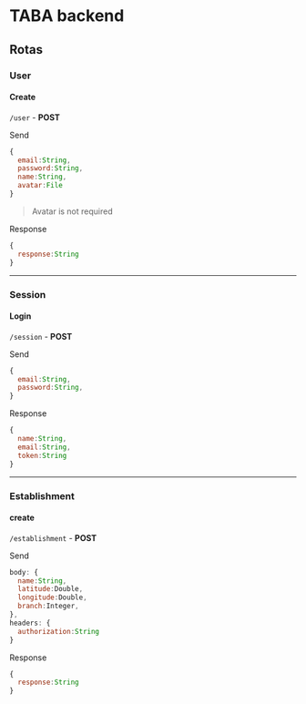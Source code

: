 # TABA backend

## Rotas

### User
#### Create
`/user` - **POST**

Send
```javascript
{
  email:String,
  password:String,
  name:String,
  avatar:File
}
```
>Avatar is not required

Response
```javascript
{
  response:String
}
```

---
### Session
#### Login
`/session` - **POST**

Send
```javascript
{
  email:String,
  password:String,
}
```

Response
```javascript
{
  name:String,
  email:String,
  token:String
}
```

---
### Establishment
#### create
`/establishment` - **POST**

Send
```javascript
body: {
  name:String,
  latitude:Double,
  longitude:Double,
  branch:Integer,
},
headers: {
  authorization:String
}
```

Response
```javascript
{
  response:String
}
```


